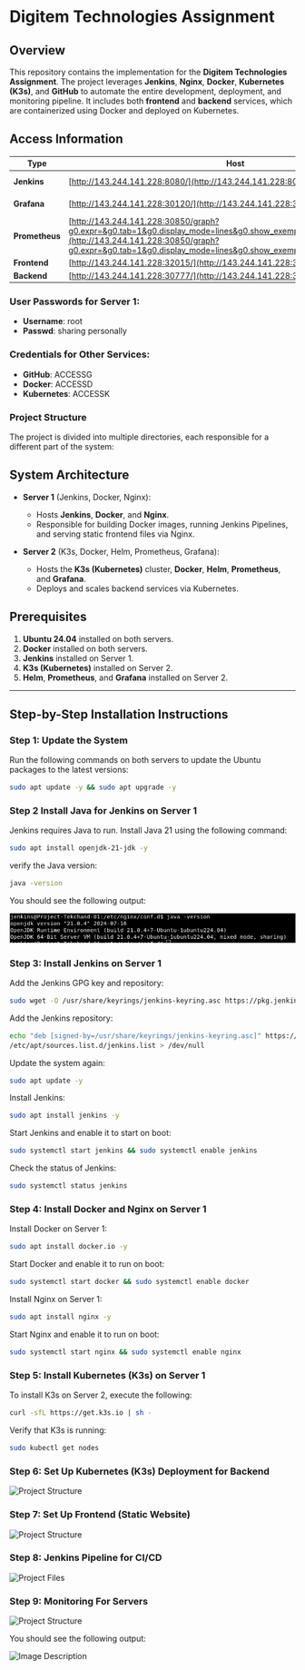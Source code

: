 # Digitem Technologies Assignment

## Overview
This repository contains the implementation for the **Digitem Technologies Assignment**. The project leverages **Jenkins**, **Nginx**, **Docker**, **Kubernetes (K3s)**, and **GitHub** to automate the entire development, deployment, and monitoring pipeline. It includes both **frontend** and **backend** services, which are containerized using Docker and deployed on Kubernetes.

## Access Information

| **Type**       | **Host**                                                                                      | **Username** | **Password**                                                                   |
|----------------|-----------------------------------------------------------------------------------------------|--------------|----------------------------------------------------------------------------------|
| **Jenkins**    | [http://143.244.141.228:8080/](http://143.244.141.228:8080/)                                  | sharing personally      | Digitem                                                                          |
| **Grafana**    | [http://143.244.141.228:30120/](http://143.244.141.228:30120/)                                | admin        | prom-operator                                                                    |
| **Prometheus** | [http://143.244.141.228:30850/graph?g0.expr=&g0.tab=1&g0.display_mode=lines&g0.show_exemplars=0&g0.range_input=1h](http://143.244.141.228:30850/graph?g0.expr=&g0.tab=1&g0.display_mode=lines&g0.show_exemplars=0&g0.range_input=1h) |              |                                                                                  |
| **Frontend**   | [http://143.244.141.228:32015/](http://143.244.141.228:32015/)                                |              |                                                                                  |
| **Backend**    | [http://143.244.141.228:30777/](http://143.244.141.228:30777/)                                |              |                                                                                  |

### User Passwords for Server 1:
- **Username**: root
- **Passwd**: sharing personally

### Credentials for Other Services:
- **GitHub**: ACCESSG
- **Docker**: ACCESSD
- **Kubernetes**: ACCESSK


### **Project Structure**
The project is divided into multiple directories, each responsible for a different part of the system:

## System Architecture
- **Server 1** (Jenkins, Docker, Nginx):
  - Hosts **Jenkins**, **Docker**, and **Nginx**.
  - Responsible for building Docker images, running Jenkins Pipelines, and serving static frontend files via Nginx.
  
- **Server 2** (K3s, Docker, Helm, Prometheus, Grafana):
  - Hosts the **K3s (Kubernetes)** cluster, **Docker**, **Helm**, **Prometheus**, and **Grafana**.
  - Deploys and scales backend services via Kubernetes.

## Prerequisites

1. **Ubuntu 24.04** installed on both servers.
2. **Docker** installed on both servers.
3. **Jenkins** installed on Server 1.
4. **K3s (Kubernetes)** installed on Server 2.
5. **Helm**, **Prometheus**, and **Grafana** installed on Server 2.

---

## Step-by-Step Installation Instructions

### **Step 1: Update the System**
Run the following commands on both servers to update the Ubuntu packages to the latest versions:

```bash
sudo apt update -y && sudo apt upgrade -y
```

### **Step 2 Install Java for Jenkins on Server 1**
Jenkins requires Java to run. Install Java 21 using the following command:

```bash
sudo apt install openjdk-21-jdk -y
```
verify the Java version:
```bash
java -version
```
You should see the following output:

![Image Description](https://github.com/TKSDE/Digitem_Technologies_Assigment/blob/main/images/1.png?raw=true)

### **Step 3: Install Jenkins on Server 1**
Add the Jenkins GPG key and repository:

```bash
sudo wget -O /usr/share/keyrings/jenkins-keyring.asc https://pkg.jenkins.io/debian-stable/jenkins.io-2023.key
```
Add the Jenkins repository:
```bash
echo "deb [signed-by=/usr/share/keyrings/jenkins-keyring.asc]" https://pkg.jenkins.io/debian-stable binary/ | sudo tee \
/etc/apt/sources.list.d/jenkins.list > /dev/null
```
Update the system again:
```bash
sudo apt update -y
```
Install Jenkins:
```bash
sudo apt install jenkins -y
```
Start Jenkins and enable it to start on boot:

```bash
sudo systemctl start jenkins && sudo systemctl enable jenkins
```
Check the status of Jenkins:
```bash
sudo systemctl status jenkins
```
### **Step 4: Install Docker and Nginx on Server 1**
Install Docker on Server 1:
```bash
sudo apt install docker.io -y
```
Start Docker and enable it to run on boot:

```bash
sudo systemctl start docker && sudo systemctl enable docker
```
Install Nginx on Server 1:

```bash
sudo apt install nginx -y
```
Start Nginx and enable it to run on boot:

```bash
sudo systemctl start nginx && sudo systemctl enable nginx
```
### **Step 5: Install Kubernetes (K3s) on Server 1**
To install K3s on Server 2, execute the following:
```bash
curl -sfL https://get.k3s.io | sh -
```
Verify that K3s is running:

```bash
sudo kubectl get nodes
```
### **Step 6: Set Up Kubernetes (K3s) Deployment for Backend**


![Project Structure](https://github.com/TKSDE/Digitem_Technologies_Assigment/tree/main/fastapi-hello-world)

### **Step 7: Set Up Frontend (Static Website)**

![Project Structure](https://github.com/TKSDE/Digitem_Technologies_Assigment/tree/main/frontend)

### **Step 8: Jenkins Pipeline for CI/CD**

![Project Files](https://github.com/TKSDE/Digitem_Technologies_Assigment/tree/main/Jenkins)

### **Step 9: Monitoring For Servers**

![Project Structure](https://github.com/TKSDE/Digitem_Technologies_Assigment/tree/main/Monitoring)

You should see the following output:

![Image Description]()











